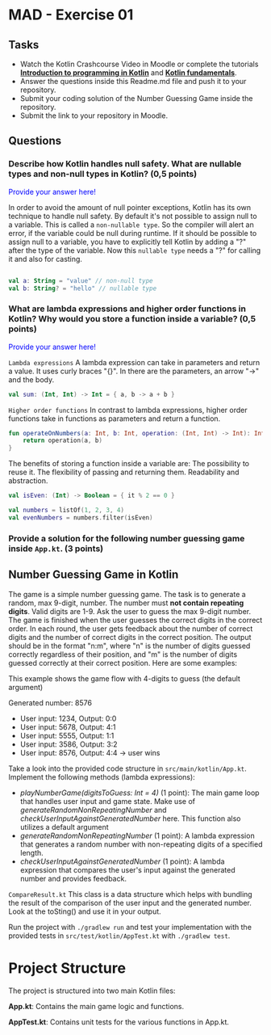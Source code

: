 # MAD - Exercise 01
## Tasks
* Watch the Kotlin Crashcourse Video in Moodle or complete the tutorials **[Introduction to programming in Kotlin](https://developer.android.com/courses/pathways/android-basics-compose-unit-1-pathway-1)** and **[Kotlin fundamentals](https://developer.android.com/courses/pathways/android-basics-compose-unit-2-pathway-1
)**.
* Answer the questions inside this Readme.md file and push it to your repository.
* Submit your coding solution of the Number Guessing Game inside the repository.
* Submit the link to your repository in Moodle.

## Questions
### Describe how Kotlin handles null safety. What are nullable types and non-null types in Kotlin? (0,5 points)

<span style="color:blue">Provide your answer here!</span>

In order to avoid the amount of null pointer exceptions, Kotlin has its own technique to handle null safety.
By default it's not possible to assign null to a variable. This is called a `non-nullable type`. 
So the compiler will alert an error, if the variable could be null during runtime. If it should be possible to assign null 
to a variable, you have to explicitly tell Kotlin by adding a "?" after the type of the variable.
Now this `nullable type` needs a "?" for calling it and also for casting.

```kotlin 

val a: String = "value" // non-null type
val b: String? = "hello" // nullable type
```

### What are lambda expressions and higher order functions in Kotlin? Why would you store a function inside a variable? (0,5 points)

<span style="color:blue">Provide your answer here!</span>

`Lambda expressions`
A lambda expression can take in parameters and return a value. It uses curly braces "{}".
In there are the parameters, an arrow "->" and the body. 
```kotlin 
val sum: (Int, Int) -> Int = { a, b -> a + b }
```
`Higher order functions`
In contrast to lambda expressions, higher order functions take in functions as parameters and return a function.
```kotlin
fun operateOnNumbers(a: Int, b: Int, operation: (Int, Int) -> Int): Int {
    return operation(a, b)
}
```
The benefits of storing a function inside a variable are: The possibility to reuse it. The flexibility of passing and returning them. 
Readability and abstraction.
```kotlin
val isEven: (Int) -> Boolean = { it % 2 == 0 }

val numbers = listOf(1, 2, 3, 4)
val evenNumbers = numbers.filter(isEven)
```


### Provide a solution for the following number guessing game inside `App.kt`. (3 points)

## Number Guessing Game in Kotlin
The game is a simple number guessing game. The task is to generate a random, max 9-digit, number. The number must **not contain repeating digits**. Valid digits are 1-9.
Ask the user to guess the max 9-digit number. The game is finished when the user guesses the correct digits in the correct order.
In each round, the user gets feedback about the number of correct digits and the number of correct digits in the correct position.
The output should be in the format "n:m", where "n" is the number of digits guessed correctly regardless of their position, 
and "m" is the number of digits guessed correctly at their correct position. Here are some examples:

This example shows the game flow with 4-digits to guess (the default argument)

Generated number: 8576
-	User input: 1234, Output: 0:0
-	User input: 5678, Output: 4:1
-	User input: 5555, Output: 1:1
-	User input: 3586, Output: 3:2
-	User input: 8576, Output: 4:4 -> user wins

Take a look into the provided code structure in `src/main/kotlin/App.kt`. Implement the following methods (lambda expressions):
- _playNumberGame(digitsToGuess: Int = 4)_ (1 point): The main game loop that handles user input and game state. Make use of _generateRandomNonRepeatingNumber_ and _checkUserInputAgainstGeneratedNumber_ here. This function also utilizes a default argument 
- _generateRandomNonRepeatingNumber_ (1 point): A lambda expression that generates a random number with non-repeating digits of a specified length.
- _checkUserInputAgainstGeneratedNumber_ (1 point): A lambda expression that compares the user's input against the generated number and provides feedback.

``CompareResult.kt`` This class is a data structure which helps with bundling the result of the comparison of the user input and the generated number. Look at the toSting() and use it in your output.

Run the project with `./gradlew run` and test your implementation with the provided tests in `src/test/kotlin/AppTest.kt` with `./gradlew test`.

# Project Structure
The project is structured into two main Kotlin files:

**App.kt**: Contains the main game logic and functions.

**AppTest.kt**: Contains unit tests for the various functions in App.kt.

